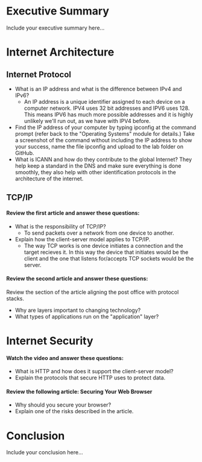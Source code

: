 # Executive Summary
Include your executive summary here...

# Internet Architecture

## Internet Protocol
* What is an IP address and what is the difference between IPv4 and IPv6? 
  * An IP address is a unique identifier assigned to each device on a computer network. IPV4 uses 32 bit addresses and IPV6 uses 128. This means IPV6 has much more possible addresses and it is highly unlikely we'll run out, as we have with IPV4 before.
* Find the IP address of your computer by typing ipconfig at the command prompt (refer back to the "Operating Systems" module for details.) 
  Take a screenshot of the command without including the IP address to show your success, name the file ipconfig and upload to the lab folder on GitHub. 
* What is ICANN and how do they contribute to the global Internet? They help keep a standard in the DNS and make sure everything is done smoothly, they also help with other identification protocols in the architecture of the internet.

## TCP/IP

#### Review the first article and answer these questions:
* What is the responsibility of TCP/IP? 
  * To send packets over a network from one device to another.
* Explain how the client-server model applies to TCP/IP. 
  * The way TCP works is one device initiates a connection and the target recieves it. In this way the device that initiates would be the client and the one that listens for/accepts TCP sockets would be the server.

#### Review the second article and answer these questions:
Review the section of the article aligning the post office with protocol stacks.  
* Why are layers important to changing technology? 
* What types of applications run on the "application" layer?

# Internet Security
#### Watch the video and answer these questions:
* What is HTTP and how does it support the client-server model? 
* Explain the protocols that secure HTTP uses to protect data.  

#### Review the following article: Securing Your Web Browser 
* Why should you secure your browser? 
* Explain one of the risks described in the article. 
 
# Conclusion
Include your conclusion here...

